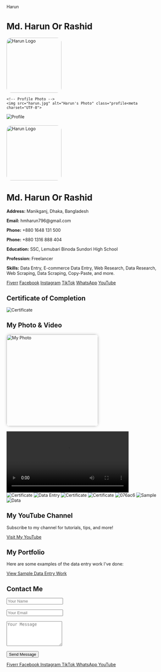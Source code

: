<!DOCTYPE html><html lang="en">
<head>
  <body>
  <div class="container">
    Harun<h1>Md. Harun Or Rashid</h1>
    <!-- Logo Section -->
    <div style="margin-top: 20px;">
      <img src="harun-logo.png" alt="Harun Logo" style="width: 180px; border-radius: 15px;">
    </div>

    <!-- Profile Photo -->
    <img src="harun.jpg" alt="Harun's Photo" class="profile<meta charset="UTF-8">
  <title>Md. Harun Or Rashid</title>
  <link rel="stylesheet" href="css/style.css">
  <link rel="stylesheet" href="https://cdnjs.cloudflare.com/ajax/libs/font-awesome/6.5.0/css/all.min.css">
</head>
<body>
  <div class="container">
    <img src="file_00000000796c6230b4fc0d1ce0c4bec8.png" alt="Profile" class="profile"><div style="margin-top: 20px;">
  <img src="harun-logo.png" alt="Harun Logo" style="width: 180px; border-radius: 15px;">
</div>

<script async src="https://cse.google.com/cse.js?cx=e3423b1d95f9043ee"></script>
<div class="gcse-search"></div>

<h1>Md. Harun Or Rashid</h1>
<p><strong>Address:</strong> Manikganj, Dhaka, Bangladesh</p>
<p><strong>Email:</strong> hmharun796@gmail.com</p>
<p><strong>Phone:</strong> +880 1648 131 500</p>
<p><strong>Phone:</strong> +880 1316 888 404</p>
<p><strong>Education:</strong> SSC, Lemubari Binoda Sundori High School</p>
<p><strong>Profession:</strong> Freelancer</p>
<p><strong>Skills:</strong> Data Entry, E-commerce Data Entry, Web Research, Data Research, Web Scraping, Data Scraping, Copy-Paste, and more.</p>

<div class="buttons">
  <a class="button fiverr" href="https://www.fiverr.com/s/dDlW3G3" target="_blank"><i class="fab fa-fiverr"></i> Fiverr</a>
  <a class="button" href="https://www.facebook.com/share/r/1BcEg68nzy/" target="_blank"><i class="fab fa-facebook"></i> Facebook</a>
  <a class="button" href="https://www.instagram.com/p/DIeAfFXT_oO/" target="_blank"><i class="fab fa-instagram"></i> Instagram</a>
  <a class="button" href="https://www.tiktok.com/@user6071584366187" target="_blank"><i class="fab fa-tiktok"></i> TikTok</a>
  <a class="button" href="https://wa.me/8801648131500?text=Hi,%20I%20want%20to%20contact%20you" target="_blank"><i class="fab fa-whatsapp"></i> WhatsApp</a>
  <a class="button" href="https://youtube.com/@mdharun-n6j" target="_blank"><i class="fab fa-youtube"></i> YouTube</a>
</div>

<div class="certificate-section">
  <h2>Certificate of Completion</h2>
  <img src="certificate.jpg" alt="Certificate">
</div>

<div class="media-section">
  <h2>My Photo & Video</h2>
  <img src="media/myphoto.jpg" alt="My Photo" style="width: 300px; border-radius: 10px; box-shadow: 0 0 10px rgba(0,0,0,0.2);"><br><br>
  <video controls width="400">
    <source src="media/myvideo.mp4" type="video/mp4">
    Your browser does not support the video tag.
  </video>
</div>

<div class="image-row">
  <img src="file_000000004bd461f89c7906893d08c772.png" alt="Certificate">
  <img src="data-antry.png" alt="Data Entry">
  <img src="file_00000000875861f990b4e5fffbcbb32e.png" alt="Certificate">
  <img src="312.jpg" alt="Certificate">
  <img src="076ac6.jpg" alt="076ac6">
  <img src="SAMPLE.jpeg" alt="Sample">
  <img src="data.jpg" alt="Data">
</div>

<div class="youtube-section">
  <h2>My YouTube Channel</h2>
  <p>Subscribe to my channel for tutorials, tips, and more!</p>
  <a class="button" href="https://youtube.com/@mdharun-n6j" target="_blank">Visit My YouTube</a>
</div>

<div class="portfolio-section">
  <h2>My Portfolio</h2>
  <p>Here are some examples of the data entry work I've done:</p>
  <a class="button" href="https://docs.google.com/spreadsheets/d/1FSV3CzDlRSDJHaumYrCcvKFcBKGedUhFU9qPDY6viW4/edit?usp=drivesdk" target="_blank">View Sample Data Entry Work</a>
</div>

<div class="contact-section">
  <h2>Contact Me</h2>
  <form action="https://formspree.io/f/mjvnavrw" method="POST">
    <input type="text" name="name" placeholder="Your Name" required><br><br>
    <input type="email" name="email" placeholder="Your Email" required><br><br>
    <textarea name="message" rows="5" placeholder="Your Message" required></textarea><br><br>
    <button type="submit" class="button">Send Message</button>
  </form>
</div>

  </div>
</body>
</html>
<div class="buttons">
  <a class="button fiverr" href="https://www.fiverr.com/s/dDlW3G3" target="_blank">
    <i class="fab fa-fiverr"></i> Fiverr
  </a>
  <a class="button" href="https://www.facebook.com/share/r/1BcEg68nzy/" target="_blank">
    <i class="fab fa-facebook"></i> Facebook
  </a>
  <a class="button" href="https://www.instagram.com/p/DIeAfFXT_oO/" target="_blank">
    <i class="fab fa-instagram"></i> Instagram
  </a>
  <a class="button" href="https://www.tiktok.com/@user6071584366187" target="_blank">
    <i class="fab fa-tiktok"></i> TikTok
  </a>
  <a class="button" href="https://wa.me/8801648131500" target="_blank">
    <i class="fab fa-whatsapp"></i> WhatsApp
  </a>
  <a class="button" href="https://youtube.com/@mdharun-n6j" target="_blank">
    <i class="fab fa-youtube"></i> YouTube
  </a>
</div>
